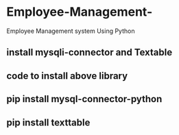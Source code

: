 # Employee-Management-
Employee Management system Using Python

## install mysqli-connector and Textable

## code to install above library

## pip install mysql-connector-python
## pip install texttable

